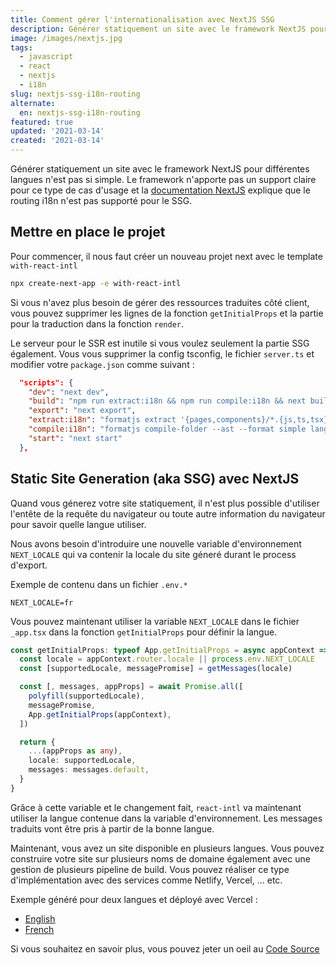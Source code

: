 ```yaml
---
title: Comment gérer l'internationalisation avec NextJS SSG
description: Générer statiquement un site avec le framework NextJS pour différentes langues n'est pas si simple.
image: /images/nextjs.jpg
tags:
  - javascript
  - react
  - nextjs
  - i18n
slug: nextjs-ssg-i18n-routing
alternate:
  en: nextjs-ssg-i18n-routing
featured: true
updated: '2021-03-14'
created: '2021-03-14'
---
```


Générer statiquement un site avec le framework NextJS pour différentes langues n'est pas si simple. Le framework n'apporte pas un support claire pour ce type de cas d'usage et la [documentation NextJS](https://nextjs.org/docs/advanced-features/i18n-routing#how-does-this-work-with-static-generation) explique que le routing i18n n'est pas supporté pour le SSG.

## Mettre en place le projet

Pour commencer, il nous faut créer un nouveau projet next avec le template `with-react-intl`

```bash
npx create-next-app -e with-react-intl
```

Si vous n'avez plus besoin de gérer des ressources traduites côté client, vous pouvez supprimer les lignes de la fonction `getInitialProps` et la partie pour la traduction dans la fonction `render`.

Le serveur pour le SSR est inutile si vous voulez seulement la partie SSG également. Vous vous supprimer la config tsconfig, le fichier `server.ts` et modifier votre `package.json` comme suivant :

```json
  "scripts": {
    "dev": "next dev",
    "build": "npm run extract:i18n && npm run compile:i18n && next build",
    "export": "next export",
    "extract:i18n": "formatjs extract '{pages,components}/*.{js,ts,tsx}' --format simple --id-interpolation-pattern '[sha512:contenthash:base64:6]' --out-file lang/en.json",
    "compile:i18n": "formatjs compile-folder --ast --format simple lang compiled-lang",
    "start": "next start"
  },
```

## Static Site Generation (aka SSG) avec NextJS

Quand vous génerez votre site statiquement, il n'est plus possible d'utiliser l'entête de la requête du navigateur ou toute autre information du navigateur pour savoir quelle langue utiliser.

Nous avons besoin d'introduire une nouvelle variable d'environnement `NEXT_LOCALE` qui va contenir la locale du site géneré durant le process d'export.

Exemple de contenu dans un fichier `.env.*`
```
NEXT_LOCALE=fr
```

Vous pouvez maintenant utiliser la variable `NEXT_LOCALE` dans le fichier `_app.tsx` dans la fonction `getInitialProps` pour définir la langue.

```ts
const getInitialProps: typeof App.getInitialProps = async appContext => {
  const locale = appContext.router.locale || process.env.NEXT_LOCALE
  const [supportedLocale, messagePromise] = getMessages(locale)

  const [, messages, appProps] = await Promise.all([
    polyfill(supportedLocale),
    messagePromise,
    App.getInitialProps(appContext),
  ])

  return {
    ...(appProps as any),
    locale: supportedLocale,
    messages: messages.default,
  }
}
```

Grâce à cette variable et le changement fait, `react-intl` va maintenant utiliser la langue contenue dans la variable d'environnement. Les messages traduits vont être pris à partir de la bonne langue.

Maintenant, vous avez un site disponible en plusieurs langues. Vous pouvez construire votre site sur plusieurs noms de domaine également avec une gestion de plusieurs pipeline de build. Vous pouvez réaliser ce type d'implémentation avec des services comme Netlify, Vercel, ... etc.

Exemple généré pour deux langues et déployé avec Vercel :
* [English](https://next-showcase-ssg-en.vercel.app/)
* [French](https://next-showcase-ssg-fr.vercel.app/)

Si vous souhaitez en savoir plus, vous pouvez jeter un oeil au [Code Source](https://github.com/emmanuelgautier/nextjs-showcase/tree/main/packages/ssg-i18n-routing)
